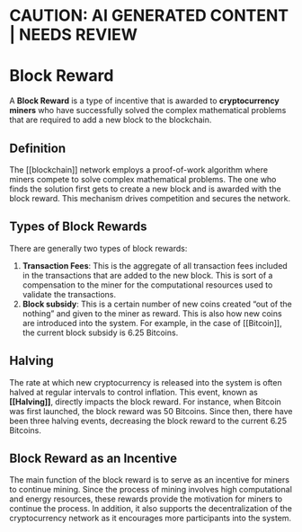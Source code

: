 
# CAUTION: AI GENERATED CONTENT | NEEDS REVIEW

# Block Reward

A **Block Reward** is a type of incentive that is awarded to **cryptocurrency miners** who have successfully solved the complex mathematical problems that are required to add a new block to the blockchain.

## Definition

The [[blockchain]] network employs a proof-of-work algorithm where miners compete to solve complex mathematical problems. The one who finds the solution first gets to create a new block and is awarded with the block reward. This mechanism drives competition and secures the network.

## Types of Block Rewards

There are generally two types of block rewards:

1. **Transaction Fees**: This is the aggregate of all transaction fees included in the transactions that are added to the new block. This is sort of a compensation to the miner for the computational resources used to validate the transactions.
2. **Block subsidy**: This is a certain number of new coins created “out of the nothing” and given to the miner as reward. This is also how new coins are introduced into the system. For example, in the case of [[Bitcoin]], the current block subsidy is 6.25 Bitcoins.

## Halving

The rate at which new cryptocurrency is released into the system is often halved at regular intervals to control inflation. This event, known as **[[Halving]]**, directly impacts the block reward. For instance, when Bitcoin was first launched, the block reward was 50 Bitcoins. Since then, there have been three halving events, decreasing the block reward to the current 6.25 Bitcoins.

## Block Reward as an Incentive 

The main function of the block reward is to serve as an incentive for miners to continue mining. Since the process of mining involves high computational and energy resources, these rewards provide the motivation for miners to continue the process. In addition, it also supports the decentralization of the cryptocurrency network as it encourages more participants into the system.
```
